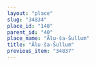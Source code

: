 ```yaml
---
layout: "place"
slug: "34834"
place_id: "148"
parent_id: "40"
place_name: "Ālu-ša-Šullum"
title: "Ālu-ša-Šullum"
previous_item: "34837"
---
```

